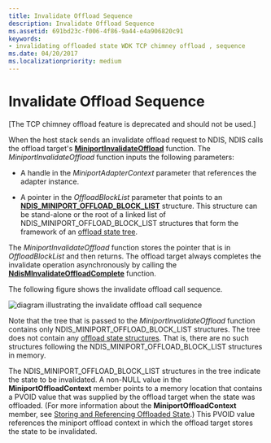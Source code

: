 ```yaml
---
title: Invalidate Offload Sequence
description: Invalidate Offload Sequence
ms.assetid: 691bd23c-f006-4f86-9a44-e4a906820c91
keywords:
- invalidating offloaded state WDK TCP chimney offload , sequence
ms.date: 04/20/2017
ms.localizationpriority: medium
---
```


# Invalidate Offload Sequence


\[The TCP chimney offload feature is deprecated and should not be used.\]




When the host stack sends an invalidate offload request to NDIS, NDIS calls the offload target's [**MiniportInvalidateOffload**](https://msdn.microsoft.com/library/windows/hardware/ff559406) function. The *MiniportInvalidateOffload* function inputs the following parameters:

-   A handle in the *MiniportAdapterContext* parameter that references the adapter instance.

-   A pointer in the *OffloadBlockList* parameter that points to an [**NDIS\_MINIPORT\_OFFLOAD\_BLOCK\_LIST**](https://msdn.microsoft.com/library/windows/hardware/ff566469) structure. This structure can be stand-alone or the root of a linked list of NDIS\_MINIPORT\_OFFLOAD\_BLOCK\_LIST structures that form the framework of an [offload state tree](offload-state-tree.md).

The *MiniportInvalidateOffload* function stores the pointer that is in *OffloadBlockList* and then returns. The offload target always completes the invalidate operation asynchronously by calling the [**NdisMInvalidateOffloadComplete**](https://msdn.microsoft.com/library/windows/hardware/ff563609) function.

The following figure shows the invalidate offload call sequence.

![diagram illustrating the invalidate offload call sequence](images/invalidate-offload.png)

Note that the tree that is passed to the *MiniportInvalidateOffload* function contains only NDIS\_MINIPORT\_OFFLOAD\_BLOCK\_LIST structures. The tree does not contain any [offload state structures](offload-state-structures.md). That is, there are no such structures following the NDIS\_MINIPORT\_OFFLOAD\_BLOCK\_LIST structures in memory.

The NDIS\_MINIPORT\_OFFLOAD\_BLOCK\_LIST structures in the tree indicate the state to be invalidated. A non-NULL value in the **MiniportOffloadContext** member points to a memory location that contains a PVOID value that was supplied by the offload target when the state was offloaded. (For more information about the **MiniportOffloadContext** member, see [Storing and Referencing Offloaded State](storing-and-referencing-offloaded-state.md).) This PVOID value references the miniport offload context in which the offload target stores the state to be invalidated.

 

 





